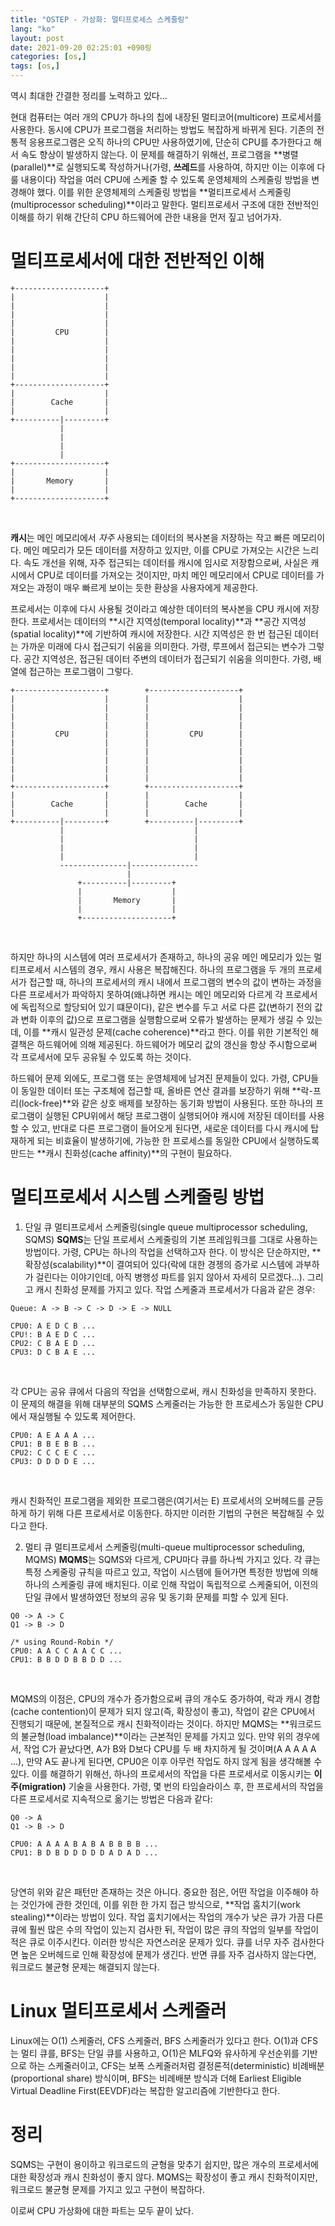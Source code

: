 ```yaml
---
title: "OSTEP - 가상화: 멀티프로세스 스케줄링"
lang: "ko"
layout: post
date: 2021-09-20 02:25:01 +090링
categories: [os,]
tags: [os,]
---
```


역시 최대한 간결한 정리를 노력하고 있다...

현대 컴퓨터는 여러 개의 CPU가 하나의 칩에 내장된 멀티코어(multicore) 프로세서를 사용한다. 동시에 CPU가 프로그램을 처리하는 방법도 복잡하게 바뀌게 된다. 기존의 전통적 응용프로그램은 오직 하나의 CPU만 사용하였기에, 단순히 CPU를 추가한다고 해서 속도 향상이 발생하지 않는다. 이 문제를 해결하기 위해선, 프로그램을 **병렬(parallel)**로 실행되도록 작성하거나(가령, **쓰레드**를 사용하여, 하지만 이는 이후에 다룰 내용이다) 작업을 여러 CPU에 스케줄 할 수 있도록 운영체제의 스케줄링 방법을 변경해야 했다. 이를 위한 운영체제의 스케줄링 방법을 **멀티프로세서 스케줄링(multiprocessor scheduling)**이라고 말한다. 멀티프로세서 구조에 대한 전반적인 이해를 하기 위해 간단히 CPU 하드웨어에 관한 내용을 먼저 짚고 넘어가자.

# 멀티프로세서에 대한 전반적인 이해

```
+--------------------+
|                    |          
|                    |          
|                    |          
|                    |          
|         CPU        |          
|                    |          
|                    |          
|                    |          
|                    |          
|                    |          
+--------------------+          
|                    |          
|        Cache       |          
|                    |          
+----------|---------+          
           |                    
           |                    
           |                    
           |                    
+--------------------+          
|                    |          
|       Memory       |          
|                    |          
+--------------------+   
```
<br />

**캐시**는 메인 메모리에서 _자주_ 사용되는 데이터의 복사본을 저장하는 작고 빠른 메모리이다. 메인 메모리가 모든 데이터를 저장하고 있지만, 이를 CPU로 가져오는 시간은 느리다. 속도 개선을 위해, 자주 접근되는 데이터를 캐시에 임시로 저장함으로써, 사실은 캐시에서 CPU로 데이터를 가져오는 것이지만, 마치 메인 메모리에서 CPU로 데이터를 가져오는 과정이 매우 빠르게 보이는 듯한 환상을 사용자에게 제공한다.

프로세서는 이후에 다시 사용될 것이라고 예상한 데이터의 복사본을 CPU 캐시에 저장한다. 프로세서는 데이터의 **시간 지역성(temporal locality)**과 **공간 지역성(spatial locality)**에 기반하여 캐시에 저장한다. 시간 지역성은 한 번 접근된 데이터는 가까운 미래에 다시 접근되기 쉬움을 의미한다. 가령, 루프에서 접근되는 변수가 그렇다. 공간 지역성은, 접근된 데이터 주변의 데이터가 접근되기 쉬움을 의미한다. 가령, 배열에 접근하는 프로그램이 그렇다.

```
+--------------------+        +--------------------+
|                    |        |                    |
|                    |        |                    |
|                    |        |                    |
|                    |        |                    |
|         CPU        |        |         CPU        |
|                    |        |                    |
|                    |        |                    |
|                    |        |                    |
|                    |        |                    |
|                    |        |                    |
+--------------------+        +--------------------+
|                    |        |                    |
|        Cache       |        |        Cache       |
|                    |        |                    |
+----------|---------+        +----------|---------+
           |                             |          
           |                             |          
           |                             |          
           |                             |          
           ---------------|---------------          
                          |                         
               +----------|---------+               
               |                    |               
               |       Memory       |               
               |                    |               
               +--------------------+   
```
<br />

하지만 하나의 시스템에 여러 프로세서가 존재하고, 하나의 공유 메인 메모리가 있는 멀티프로세서 시스템의 경우, 캐시 사용은 복잡해진다. 하나의 프로그램을 두 개의 프로세서가 접근할 때, 하나의 프로세서의 캐시 내에서 프로그램의 변수의 값이 변하는 과정을 다른 프로세서가 파악하지 못하여(왜냐하면 캐시는 메인 메모리와 다르게 각 프로세서에 독립적으로 할당되어 있기 떄문이다), 같은 변수를 두고 서로 다른 값(변하기 전의 값과 변화 이후의 값)으로 프로그램을 실행함으로써 오류가 발생하는 문제가 생길 수 있는데, 이를 **캐시 일관성 문제(cache coherence)**라고 한다. 이를 위한 기본적인 해결책은 하드웨어에 의해 제공된다. 하드웨어가 메모리 값의 갱신을 항상 주시함으로써 각 프로세서에 모두 공유될 수 있도록 하는 것이다.

하드웨어 문제 외에도, 프로그램 또는 운영체제에 남겨진 문제들이 있다. 가령, CPU들이 동일한 데이터 또는 구조체에 접근할 때, 올바른 연산 결과를 보장하기 위해 **락-프리(lock-free)**와 같은 상호 배제를 보장하는 동기화 방법이 사용된다. 또한 하나의 프로그램이 실행된 CPU위에서 해당 프로그램이 실행되어야 캐시에 저장된 데이터를 사용할 수 있고, 반대로 다른 프로그램이 들어오게 된다면, 새로운 데이터를 다시 캐시에 탑재하게 되는 비효율이 발생하기에, 가능한 한 프로세스를 동일한 CPU에서 실행하도록 만드는 **캐시 친화성(cache affinity)**의 구현이 필요하다.

# 멀티프로세서 시스템 스케줄링 방법

1) 단일 큐 멀티프로세서 스케줄링(single queue multiprocessor scheduling, SQMS)
**SQMS**는 단일 프로세서 스케줄링의 기본 프레임워크를 그대로 사용하는 방법이다. 가령, CPU는 하나의 작업을 선택하고자 한다. 이 방식은 단순하지만, **확장성(scalability)**이 결여되어 있다(락에 대한 경젱의 증가로 시스템에 과부하가 걸린다는 이야기인데, 아직 병행성 파트를 읽지 않아서 자세히 모르겠다...). 그리고 캐시 친화성 문제를 가지고 있다. 작업 스케줄과 프로세서가 다음과 같은 경우:

```
Queue: A -> B -> C -> D -> E -> NULL

CPU0: A E D C B ...
CPU!: B A E D C ...
CPU2: C B A E D ...
CPU3: D C B A E ...
```
<br />

각 CPU는 공유 큐에서 다음의 작업을 선택함으로써, 캐시 친화성을 만족하지 못한다. 이 문제의 해결을 위해 대부분의 SQMS 스케줄러는 가능한 한 프로세스가 동일한 CPU에서 재실행될 수 있도록 제어한다.

```
CPU0: A E A A A ...
CPU1: B B E B B ...
CPU2: C C C E C ...
CPU3: D D D D E ...
```
<br />

캐시 친화적인 프로그램을 제외한 프로그램은(여기서는 E) 프로세서의 오버헤드를 균등하게 하기 위해 다른 프로세서로 이동한다. 하지만 이러한 기법의 구현은 복잡해질 수 있다고 한다.

2) 멀티 큐 멀티프로세서 스케줄링(multi-queue multiprocessor scheduling, MQMS)
**MQMS**는 SQMS와 다르게, CPU마다 큐를 하나씩 가지고 있다. 각 큐는 특정 스케줄링 규칙을 따르고 있고, 작업이 시스템에 들어가면 특정한 방법에 의해 하나의 스케줄링 큐에 배치된다. 이로 인해 작업이 독립적으로 스케줄되어, 이전의 단일 큐에서 발생하였던 정보의 공유 및 동기화 문제를 피할 수 있게 된다.

```
Q0 -> A -> C
Q1 -> B -> D

/* using Round-Robin */
CPU0: A A C C A A C C ...
CPU1: B B D D B B D D ...
```
<br />

MQMS의 이점은, CPU의 개수가 증가함으로써 큐의 개수도 증가하여, 락과 캐시 경합(cache contention)이 문제가 되지 않고(즉, 확장성이 좋고), 작업이 같은 CPU에서 진행되기 때문에, 본질적으로 캐시 친화적이라는 것이다. 하지만 MQMS는 **워크로드의 불균형(load imbalance)**이라는 근본적인 문제를 가지고 있다. 만약 위의 경우에서, 작업 C가 끝났다면, A가 B와 D보다 CPU를 두 배 차지하게 될 것이며(A A A A A ...), 만약 A도 끝나게 된다면, CPU0은 이후 아무런 작업도 하지 않게 됨을 생각해볼 수 있다. 이를 해결하기 위해선, 하나의 프로세서의 작업을 다른 프로세서로 이동시키는 **이주(migration)** 기술을 사용한다. 가령, 몇 번의 타임슬라이스 후, 한 프로세서의 작업을 다른 프로세서로 지속적으로 옮기는 방법은 다음과 같다:

```
Q0 -> A
Q1 -> B -> D

CPU0: A A A A B A B A B B B B ...
CPU1: B D B D D D D D A D A D ...
```
<br />

당연히 위와 같은 패턴만 존재하는 것은 아니다. 중요한 점은, 어떤 작업을 이주해야 하는 것인가에 관한 것인데, 이를 위한 한 가지 접근 방식으로, **작업 훔치기(work stealing)**이라는 방법이 있다. 작업 훔치기에서는 작업의 개수가 낮은 큐가 가끔 다른 큐에 훨씬 많은 수의 작업이 있는지 검사한 뒤, 작업이 많은 큐의 작업의 일부를 작업이 적은 큐로 이주시킨다. 이러한 방식은 자연스러운 문제가 있다. 큐를 너무 자주 검사한다면 높은 오버헤드로 인해 확장성에 문제가 생긴다. 반면 큐를 자주 검사하지 않는다면, 워크로드 불균형 문제는 해결되지 않는다.

# Linux 멀티프로세서 스케줄러
Linux에는 O(1) 스케줄러, CFS 스케줄러, BFS 스케줄러가 있다고 한다. O(1)과 CFS는 멀티 큐를, BFS는 단일 큐를 사용하고, O(1)은 MLFQ와 유사하게 우선순위를 기반으로 하는 스케줄러이고, CFS는 보폭 스케줄러처럼 결정론적(deterministic) 비례배분(proportional share) 방식이며, BFS는 비례배분 방식과 더해 Earliest Eligible Virtual Deadline First(EEVDF)라는 복잡한 알고리즘에 기반한다고 한다.

# 정리
SQMS는 구현이 용이하고 워크로드의 균형을 맞추기 쉽지만, 많은 개수의 프로세서에 대한 확장성과 캐시 친화성이 좋지 않다. MQMS는 확장성이 좋고 캐시 친화적이지만, 워크로드 불균형 문제를 가지고 있고 구현이 복잡하다. 

이로써 CPU 가상화에 대한 파트는 모두 끝이 났다.